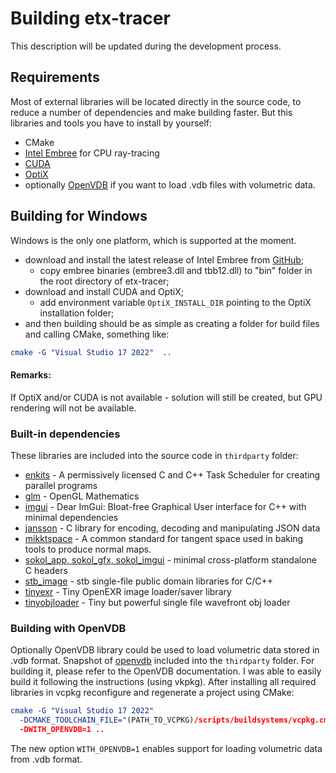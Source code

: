 # Building etx-tracer

This description will be updated during the development process.



## Requirements

Most of external libraries will be located directly in the source code, to reduce a number of dependencies and make building faster.
But this libraries and tools you have to install by yourself:
- CMake
- [Intel Embree](https://www.embree.org/) for CPU ray-tracing
- [CUDA](https://developer.nvidia.com/cuda-downloads)
- [OptiX](https://developer.nvidia.com/designworks/optix/download)
- optionally [OpenVDB](https://www.openvdb.org/download/) if you want to load .vdb files with volumetric data.



## Building for Windows

Windows is the only one platform, which is supported at the moment.
- download and install the latest release of Intel Embree from [GitHub](https://github.com/embree/embree/releases);
  - copy embree binaries (embree3.dll and tbb12.dll) to "bin" folder in the root directory of etx-tracer;
- download and install CUDA and OptiX;
  - add environment variable `OptiX_INSTALL_DIR` pointing to the OptiX installation folder;
- and then building should be as simple as creating a folder for build files and calling CMake, something like:
```cmake
cmake -G "Visual Studio 17 2022"  ..
```

#### Remarks:

If OptiX and/or CUDA is not available - solution will still be created, but GPU rendering will not be available.



### Built-in dependencies

These libraries are included into the source code in `thirdparty` folder:
- [enkits](https://github.com/dougbinks/enkiTS) - A permissively licensed C and C++ Task Scheduler for creating parallel programs
- [glm](https://github.com/g-truc/glm) - OpenGL Mathematics
- [imgui](https://github.com/ocornut/imgui) - Dear ImGui: Bloat-free Graphical User interface for C++ with minimal dependencies
- [jansson](https://github.com/akheron/jansson) - C library for encoding, decoding and manipulating JSON data
- [mikktspace](https://github.com/mmikk/MikkTSpace) - A common standard for tangent space used in baking tools to produce normal maps.
- [sokol_app, sokol_gfx, sokol_imgui](https://github.com/floooh/sokol) - minimal cross-platform standalone C headers
- [stb_image](https://github.com/nothings/stb) - stb single-file public domain libraries for C/C++
- [tinyexr](https://github.com/syoyo/tinyexr) - Tiny OpenEXR image loader/saver library
- [tinyobjloader](https://github.com/tinyobjloader/tinyobjloader) - Tiny but powerful single file wavefront obj loader



### Building with OpenVDB

Optionally OpenVDB library could be used to load volumetric data stored in .vdb format. 
Snapshot of [openvdb](https://github.com/AcademySoftwareFoundation/openvdb) included into the `thirdparty` folder.
For building it, please refer to the OpenVDB documentation. I was able to easily build it following the instructions (using vkpkg).
After installing all required libraries in vcpkg reconfigure and regenerate a project using CMake:

```cmake
cmake -G "Visual Studio 17 2022" 
  -DCMAKE_TOOLCHAIN_FILE="(PATH_TO_VCPKG)/scripts/buildsystems/vcpkg.cmake" 
  -DWITH_OPENVDB=1 ..
```
The new option `WITH_OPENVDB=1` enables support for loading volumetric data from .vdb format.
